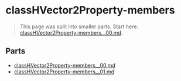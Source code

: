 # classHVector2Property-members

> This page was split into smaller parts. Start here: [classHVector2Property-members__00.md](classHVector2Property-members__00.md).

## Parts

- [classHVector2Property-members__00.md](classHVector2Property-members__00.md)
- [classHVector2Property-members__01.md](classHVector2Property-members__01.md)
